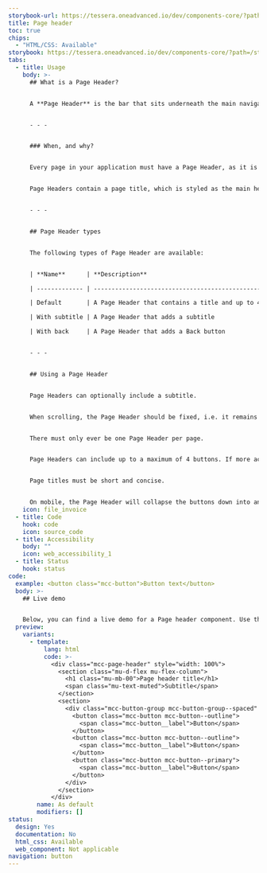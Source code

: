 ```yaml
---
storybook-url: https://tessera.oneadvanced.io/dev/components-core/?path=/docs/html-button--as-default
title: Page header
toc: true
chips:
  - "HTML/CSS: Available"
storybook: https://tessera.oneadvanced.io/dev/components-core/?path=/story/html-page-header--as-default
tabs:
  - title: Usage
    body: >-
      ## What is a Page Header?


      A **Page Header** is the bar that sits underneath the main navigation header to indicate the name of the currently viewed page. It defines the top of the page.


      - - -


      ### When, and why?


      Every page in your application must have a Page Header, as it is a vital part of the overall layout. As well as being a signpost, it also provides access to the primary and secondary actions for the page. It can also be used for inter-page navigation, where navigating back to the previous page is required.


      Page Headers contain a page title, which is styled as the main heading (H1). This assists with the visual representation of the aria-level and helps to define the hierarchy of the page. It is also used by screen readers, which is important from an accessibility perspective.


      - - -


      ## Page Header types


      The following types of Page Header are available:


      | **Name**      | **Description**                                                        | **Behaviour** | **Example** |

      | ------------- | ---------------------------------------------------------------------- | ------------- | ----------- |

      | Default       | A Page Header that contains a title and up to 4 call to action buttons |               |             |

      | With subtitle | A Page Header that adds a subtitle                                     |               |             |

      | With back     | A Page Header that adds a Back button                                  |               |             |


      - - -


      ## Using a Page Header


      Page Headers can optionally include a subtitle.


      When scrolling, the Page Header should be fixed, i.e. it remains visible at the top of the page.


      There must only ever be one Page Header per page.


      Page Headers can include up to a maximum of 4 buttons. If more actions are required, then the fourth can be a More button, with a dropdown menu to display the additional items.


      Page titles must be short and concise.


      On mobile, the Page Header will collapse the buttons down into an overflow menu, i.e. a single button with a dropdown menu attached. The page title itself must be truncated if it is too long to display in full and an ellipsis should be present to indicate this.
    icon: file_invoice
  - title: Code
    hook: code
    icon: source_code
  - title: Accessibility
    body: ""
    icon: web_accessibility_1
  - title: Status
    hook: status
code:
  example: <button class="mcc-button">Button text</button>
  body: >-
    ## Live demo


    Below, you can find a live demo for a Page header component. Use the drop-down menus and radio buttons to view the different Page header Types and Variants.
  preview:
    variants:
      - template:
          lang: html
          code: >-
            <div class="mcc-page-header" style="width: 100%">
              <section class="mu-d-flex mu-flex-column">
                <h1 class="mu-mb-00">Page header title</h1>
                <span class="mu-text-muted">Subtitle</span>
              </section>
              <section>
                <div class="mcc-button-group mcc-button-group--spaced" role="group" aria-label="Page header buttons">
                  <button class="mcc-button mcc-button--outline">
                    <span class="mcc-button__label">Button</span>
                  </button>
                  <button class="mcc-button mcc-button--outline">
                    <span class="mcc-button__label">Button</span>
                  </button>
                  <button class="mcc-button mcc-button--primary">
                    <span class="mcc-button__label">Button</span>
                  </button>
                </div>
              </section>
            </div>
        name: As default
        modifiers: []
status:
  design: Yes
  documentation: No
  html_css: Available
  web_component: Not applicable
navigation: button
---
```

